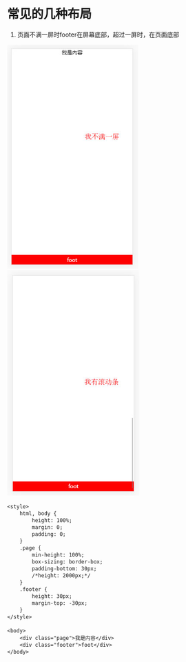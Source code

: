 # 常见的几种布局
1. 页面不满一屏时footer在屏幕底部，超过一屏时，在页面底部

![screen-bottom](./imgs/layout1.jpg 'screen-bottom') ![page-bottom](./imgs/layout2.jpg 'page-bottom')

```
<style>
	html, body {
		height: 100%;
		margin: 0;
		padding: 0;
	}
	.page {
		min-height: 100%;
		box-sizing: border-box;
		padding-bottom: 30px;
		/*height: 2000px;*/
	}
	.footer {
		height: 30px;
		margin-top: -30px;
	}
</style>

<body>
	<div class="page">我是内容</div>
	<div class="footer">foot</div>
</body>
```
